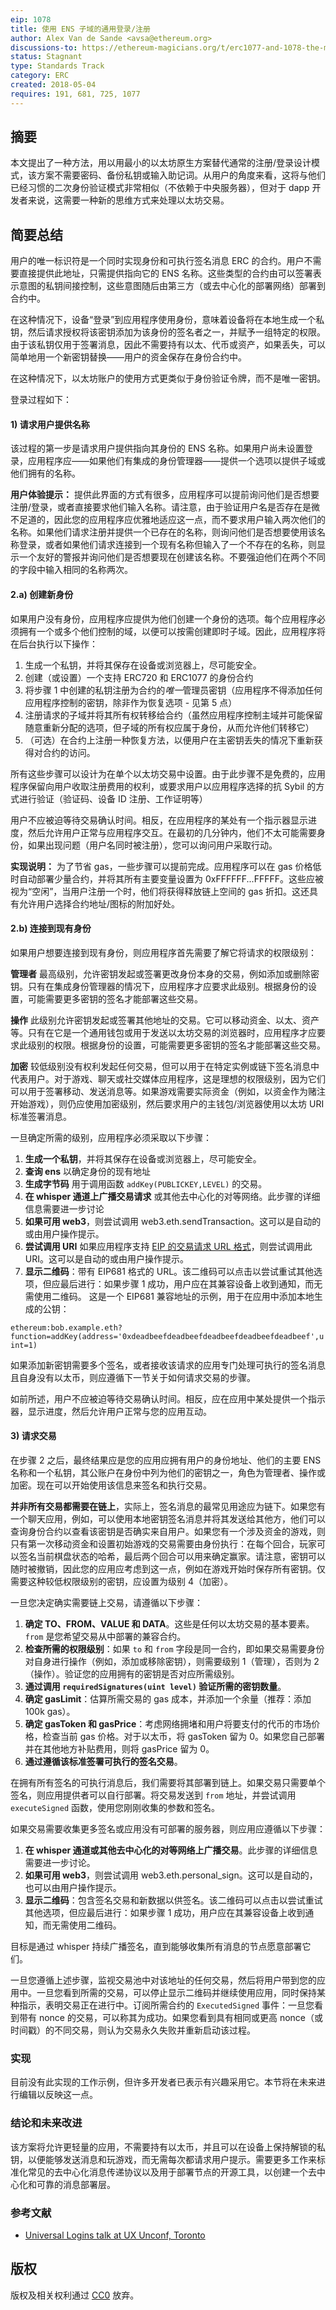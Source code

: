 ```yaml
---
eip: 1078
title: 使用 ENS 子域的通用登录/注册
author: Alex Van de Sande <avsa@ethereum.org>
discussions-to: https://ethereum-magicians.org/t/erc1077-and-1078-the-magic-of-executable-signed-messages-to-login-and-do-actions/351
status: Stagnant
type: Standards Track
category: ERC
created: 2018-05-04
requires: 191, 681, 725, 1077
---
```


## 摘要

本文提出了一种方法，用以用最小的以太坊原生方案替代通常的注册/登录设计模式，该方案不需要密码、备份私钥或输入助记词。从用户的角度来看，这将与他们已经习惯的二次身份验证模式非常相似（不依赖于中央服务器），但对于 dapp 开发者来说，这需要一种新的思维方式来处理以太坊交易。

## 简要总结

用户的唯一标识符是一个同时实现身份和可执行签名消息 ERC 的合约。用户不需要直接提供此地址，只需提供指向它的 ENS 名称。这些类型的合约由可以签署表示意图的私钥间接控制，这些意图随后由第三方（或去中心化的部署网络）部署到合约中。

在这种情况下，设备“登录”到应用程序使用身份，意味着设备将在本地生成一个私钥，然后请求授权将该密钥添加为该身份的签名者之一，并赋予一组特定的权限。由于该私钥仅用于签署消息，因此不需要持有以太、代币或资产，如果丢失，可以简单地用一个新密钥替换——用户的资金保存在身份合约中。

在这种情况下，以太坊账户的使用方式更类似于身份验证令牌，而不是唯一密钥。

登录过程如下：

#### 1) 请求用户提供名称

该过程的第一步是请求用户提供指向其身份的 ENS 名称。如果用户尚未设置登录，应用程序应——如果他们有集成的身份管理器——提供一个选项以提供子域或他们拥有的名称。

**用户体验提示：** 提供此界面的方式有很多，应用程序可以提前询问他们是否想要注册/登录，或者直接要求他们输入名称。请注意，由于验证用户名是否存在是微不足道的，因此您的应用程序应优雅地适应这一点，而不要求用户输入两次他们的名称。如果他们请求注册并提供一个已存在的名称，则询问他们是否想要使用该名称登录，或者如果他们请求连接到一个现有名称但输入了一个不存在的名称，则显示一个友好的警报并询问他们是否想要现在创建该名称。不要强迫他们在两个不同的字段中输入相同的名称两次。

#### 2.a) 创建新身份

如果用户没有身份，应用程序应提供为他们创建一个身份的选项。每个应用程序必须拥有一个或多个他们控制的域，以便可以按需创建即时子域。因此，应用程序将在后台执行以下操作：

1. 生成一个私钥，并将其保存在设备或浏览器上，尽可能安全。
2. 创建（或设置）一个支持 ERC720 和 ERC1077 的身份合约
3. 将步骤 1 中创建的私钥注册为合约的*唯一*管理员密钥（应用程序不得添加任何应用程序控制的密钥，除非作为恢复选项 - 见第 5 点）
4. 注册请求的子域并将其所有权转移给合约（虽然应用程序控制主域并可能保留随意重新分配的选项，但子域的所有权应属于身份，从而允许他们转移它）
5. （可选）在合约上注册一种恢复方法，以便用户在主密钥丢失的情况下重新获得对合约的访问。

所有这些步骤可以设计为在单个以太坊交易中设置。由于此步骤不是免费的，应用程序保留向用户收取注册费用的权利，或要求用户以应用程序选择的抗 Sybil 的方式进行验证（验证码、设备 ID 注册、工作证明等）

用户不应被迫等待交易确认时间。相反，在应用程序的某处有一个指示器显示进度，然后允许用户正常与应用程序交互。在最初的几分钟内，他们不太可能需要身份，如果出现问题（用户名同时被注册），您可以询问用户采取行动。

**实现说明：** 为了节省 gas，一些步骤可以提前完成。应用程序可以在 gas 价格低时自动部署少量合约，并将其所有主要变量设置为 0xFFFFFF...FFFFF。这些应被视为“空闲”，当用户注册一个时，他们将获得释放链上空间的 gas 折扣。这还具有允许用户选择合约地址/图标的附加好处。

#### 2.b) 连接到现有身份

如果用户想要连接到现有身份，则应用程序首先需要了解它将请求的权限级别：

**管理者** 最高级别，允许密钥发起或签署更改身份本身的交易，例如添加或删除密钥。只有在集成身份管理器的情况下，应用程序才应要求此级别。根据身份的设置，可能需要更多密钥的签名才能部署这些交易。

**操作** 此级别允许密钥发起或签署其他地址的交易。它可以移动资金、以太、资产等。只有在它是一个通用钱包或用于发送以太坊交易的浏览器时，应用程序才应要求此级别的权限。根据身份的设置，可能需要更多密钥的签名才能部署这些交易。

**加密** 较低级别没有权利发起任何交易，但可以用于在特定实例或链下签名消息中代表用户。对于游戏、聊天或社交媒体应用程序，这是理想的权限级别，因为它们可以用于签署移动、发送消息等。如果游戏需要实际资金（例如，以资金作为赌注开始游戏），则仍应使用加密级别，然后要求用户的主钱包/浏览器使用以太坊 URI 标准签署消息。

一旦确定所需的级别，应用程序必须采取以下步骤：

1. **生成一个私钥**，并将其保存在设备或浏览器上，尽可能安全。
2. **查询 ens** 以确定身份的现有地址
3. **生成字节码** 用于调用函数 `addKey(PUBLICKEY,LEVEL)` 的交易。
4. **在 whisper 通道上广播交易请求** 或其他去中心化的对等网络。此步骤的详细信息需要进一步讨论
1. **如果可用 web3**，则尝试调用 web3.eth.sendTransaction。这可以是自动的或由用户操作提示。
1. **尝试调用 URI** 如果应用程序支持 [EIP 的交易请求 URL 格式](./eip-681.md)，则尝试调用此 URI。这可以是自动的或由用户操作提示。
1. **显示二维码**：带有 EIP681 格式的 URL。该二维码可以点击以尝试重试其他选项，但应最后进行：如果步骤 1 成功，用户应在其兼容设备上收到通知，而无需使用二维码。
这是一个 EIP681 兼容地址的示例，用于在应用中添加本地生成的公钥：

`ethereum:bob.example.eth?function=addKey(address='0xdeadbeefdeadbeefdeadbeefdeadbeefdeadbeef',uint=1)`

如果添加新密钥需要多个签名，或者接收该请求的应用专门处理可执行的签名消息且自身没有以太币，则应遵循下一节关于如何请求交易的步骤。

如前所述，用户不应被迫等待交易确认时间。相反，应在应用中某处提供一个指示器，显示进度，然后允许用户正常与您的应用互动。



#### 3) 请求交易

在步骤 2 之后，最终结果应是您的应用应拥有用户的身份地址、他们的主要 ENS 名称和一个私钥，其公账户在身份中列为他们的密钥之一，角色为管理者、操作或加密。现在可以开始使用该信息来签名和执行交易。

**并非所有交易都需要在链上**，实际上，签名消息的最常见用途应为链下。如果您有一个聊天应用，例如，可以使用本地密钥签名消息并将其发送给其他方，他们可以查询身份合约以查看该密钥是否确实来自用户。如果您有一个涉及资金的游戏，则只有第一次移动资金和设置初始游戏的交易需要由身份执行：在每个回合，玩家可以签名当前棋盘状态的哈希，最后两个回合可以用来确定赢家。请注意，密钥可以随时被撤销，因此您的应用应考虑到这一点，例如在游戏开始时保存所有密钥。仅需要这种较低权限级别的密钥，应设置为级别 4（加密）。

一旦您决定确实需要链上交易，请遵循以下步骤：

1. **确定 TO、FROM、VALUE 和 DATA**。这些是任何以太坊交易的基本要素。`from` 是您希望交易从中部署的兼容合约。
2. **检查所需的权限级别**：如果 `to` 和 `from` 字段是同一合约，即如果交易需要身份对自身进行操作（例如，添加或移除密钥），则需要级别 1（管理），否则为 2（操作）。验证您的应用拥有的密钥是否对应所需级别。
3. **通过调用 `requiredSignatures(uint level)` 验证所需的密钥数量**。
4. **确定 gasLimit**：估算所需交易的 gas 成本，并添加一个余量（推荐：添加 100k gas）。
5. **确定 gasToken 和 gasPrice**：考虑网络拥堵和用户将要支付的代币的市场价格，检查当前 gas 价格。对于以太币，将 gasToken 留为 0。如果您自己部署并在其他地方补贴费用，则将 gasPrice 留为 0。
6. **通过遵循该标准签署可执行的签名交易**。

在拥有所有签名的可执行消息后，我们需要将其部署到链上。如果交易只需要单个签名，则应用提供者可以自行部署。将交易发送到 `from` 地址，并尝试调用 `executeSigned` 函数，使用您刚刚收集的参数和签名。

如果交易需要收集更多签名或应用没有可部署的服务器，则应用应遵循以下步骤：

1. **在 whisper 通道或其他去中心化的对等网络上广播交易**。此步骤的详细信息需要进一步讨论。
2. **如果可用 web3**，则尝试调用 web3.eth.personal_sign。这可以是自动的，也可以由用户操作提示。
3. **显示二维码**：包含签名交易和新数据以供签名。该二维码可以点击以尝试重试其他选项，但应最后进行：如果步骤 1 成功，用户应在其兼容设备上收到通知，而无需使用二维码。

目标是通过 whisper 持续广播签名，直到能够收集所有消息的节点愿意部署它们。

一旦您遵循上述步骤，监视交易池中对该地址的任何交易，然后将用户带到您的应用中。一旦您看到所需的交易，可以停止显示二维码并继续使用应用，同时保持某种指示，表明交易正在进行中。订阅所需合约的 `ExecutedSigned` 事件：一旦您看到带有 nonce 的交易，可以称其为成功。如果您看到具有相同或更高 nonce（或时间戳）的不同交易，则认为交易永久失败并重新启动该过程。


### 实现

目前没有此实现的工作示例，但许多开发者已表示有兴趣采用它。本节将在未来进行编辑以反映这一点。

### 结论和未来改进

该方案将允许更轻量的应用，不需要持有以太币，并且可以在设备上保持解锁的私钥，以便能够发送消息和玩游戏，而无需每次都请求用户提示。需要更多工作来标准化常见的去中心化消息传递协议以及用于部署节点的开源工具，以创建一个去中心化和可靠的消息部署层。

### 参考文献

* [Universal Logins talk at UX Unconf, Toronto](https://www.youtube.com/watch?v=qF2lhJzngto)

## 版权
版权及相关权利通过 [CC0](../LICENSE.md) 放弃。